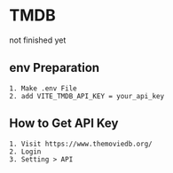 # TMDB
not finished yet

## env Preparation
```
1. Make .env File
2. add VITE_TMDB_API_KEY = your_api_key
```
## How to Get API Key
```
1. Visit https://www.themoviedb.org/
2. Login
3. Setting > API
```
